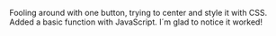 Fooling around with one button, trying to center and style it with CSS. Added a basic function with JavaScript. I´m glad to notice it worked!

